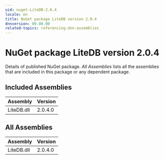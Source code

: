 ```yaml
---
uid: nuget-LiteDB-2.0.4
locale: en
title: NuGet package LiteDB version 2.0.4
dnnversion: 09.08.00
related-topics: referencing-dnn-assemblies
---
```


# NuGet package LiteDB version 2.0.4
Details of published NuGet package.
*All Assemblies* lists all the assemblies that are included in this package or any dependent package.

## Included Assemblies

|Assembly|Version|
|---|---|
|LiteDB.dll|2.0.4.0|

## All Assemblies

|Assembly|Version|
|---|---|
|LiteDB.dll|2.0.4.0|

